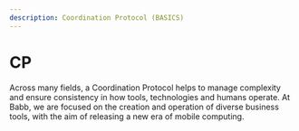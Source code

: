 ```yaml
---
description: Coordination Protocol (BASICS)
---
```


# CP

Across many fields, a Coordination Protocol helps to manage complexity and ensure consistency in how tools, technologies and humans operate. At Babb, we are focused on the creation and operation of diverse business tools, with the aim of releasing a new era of mobile computing.
